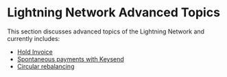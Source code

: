 # Lightning Network Advanced Topics

This section discusses advanced topics of the Lightning Network and currently includes:

- [Hold Invoice](./hold_invoices.md)
- [Spontaneous payments with Keysend](./spontanenous_keysend.md)
- [Circular rebalancing](./circular_rebalancing.md)
